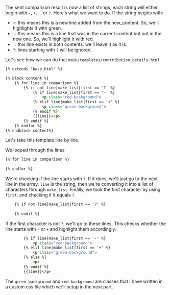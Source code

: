 The sent comparison result is now a list of strings, each string will either begin with `-`, `+`, ` `, or `?`. Here's what we want to do.
If the string begins with:
 * `+`: this means this is a new line added from the new_content. So, we'll highlights it with green.
 * `-`: this means this is a line that was in the current content but not in the new one. So, we'll highlight it with red.
 * ` `: this line exists in both contents. we'll leave it as it is.
 * `?`: lines starting with `?` will be ignored.

Let's see how we can do that
`main/templates/contribution_details.html`
```html
{% extends "base.html" %}

{% block content %}
    {% for line in comparison %}
    	{% if not line|make_list|first == '?' %}
    		{% if line|make_list|first == '-' %}
    			<p class="red-background">
    		{% elif line|make_list|first == '+' %}
    			<p class="green-background">
    		{% endif %}
    		{{line}}</p>
    	{% endif %}
    {% endfor %}
{% endblock content%}
```

Let's take this template line by line.

We looped through the lines
```html
{% for line in comparison %}
    ...
{% endfor %}
```

We're checking if the line starts with `?`. If it does, we'll just go to the next line in the array. 
`line` is the string, then we're converting it into a list of characters through `make_list`. Finally, we took the first character by using `first`. and checking if it equals `?`
```html
    {% if not line|make_list|first == '?' %}
        ...
    {% endif %}
```

If the first character is not `?`, we'll go to these lines. This checks whether the line starts with `-` or `+` and highlight them accordingly.
```html
		{% if line|make_list|first == '-' %}
			<p class="red-background">
		{% elif line|make_list|first == '+' %}
			<p class="green-background">
		{% else %}
		    <p>
		{% endif %}
		{{line}}</p>
```


The `green-background` and `red-background` are classes that I have written in a custom css file which we'll setup in the next part.